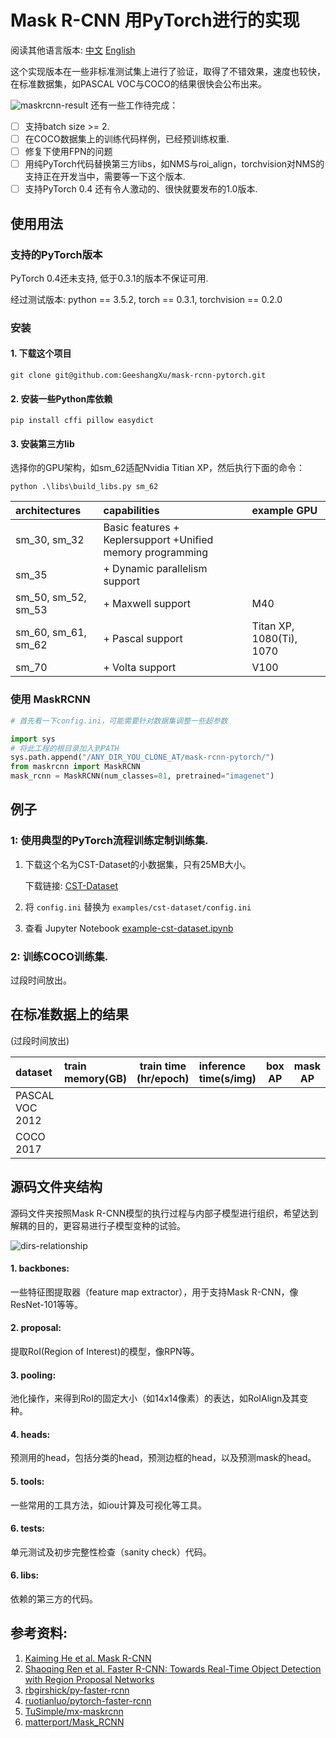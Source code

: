 # Mask R-CNN 用PyTorch进行的实现 

阅读其他语言版本: [中文](./README.zh.md) [English](./README.md) 

这个实现版本在一些非标准测试集上进行了验证，取得了不错效果，速度也较快，在标准数据集，如PASCAL VOC与COCO的结果很快会公布出来。

![maskrcnn-result](http://chuantu.biz/t6/250/1520606201x-1404795469.png)
还有一些工作待完成：

- [ ] 支持batch size >= 2.
- [ ] 在COCO数据集上的训练代码样例，已经预训练权重.
- [ ] 修复下使用FPN的问题
- [ ] 用纯PyTorch代码替换第三方libs，如NMS与roi_align，torchvision对NMS的支持正在开发当中，需要等一下这个版本.
- [ ] 支持PyTorch 0.4 还有令人激动的、很快就要发布的1.0版本.

## 使用用法

### 支持的PyTorch版本
PyTorch 0.4还未支持, 低于0.3.1的版本不保证可用. 

经过测试版本: python == 3.5.2, torch == 0.3.1, torchvision == 0.2.0

### 安装

#### 1. 下载这个项目
 `git clone git@github.com:GeeshangXu/mask-rcnn-pytorch.git`
 
#### 2. 安装一些Python库依赖

`pip install cffi pillow easydict`

#### 3. 安装第三方lib
选择你的GPU架构，如sm_62适配Nvidia Titian XP，然后执行下面的命令：

`python .\libs\build_libs.py sm_62`

| architectures | capabilities  |  example GPU|
| :------------- |:-------------| :-----|
| sm_30, sm_32 | Basic features + Keplersupport +Unified memory programming |  |
| sm_35	      | + Dynamic parallelism support |  |
| sm_50, sm_52, sm_53 | + Maxwell support | M40 |
| sm_60, sm_61, sm_62 | + Pascal support |Titan XP, 1080(Ti), 1070 |
| sm_70 | + Volta support|V100|

### 使用 MaskRCNN

```python
# 首先看一下config.ini，可能需要针对数据集调整一些超参数

import sys
# 将此工程的根目录加入到PATH
sys.path.append("/ANY_DIR_YOU_CLONE_AT/mask-rcnn-pytorch/")
from maskrcnn import MaskRCNN
mask_rcnn = MaskRCNN(num_classes=81, pretrained="imagenet")
``` 
 
## 例子
### 1: 使用典型的PyTorch流程训练定制训练集.
1. 下载这个名为CST-Dataset的小数据集，只有25MB大小。

    下载链接: [CST-Dataset](https://github.com/GeeshangXu/cst-dataset)

2. 将 `config.ini` 替换为 `examples/cst-dataset/config.ini`

3. 查看 Jupyter Notebook [example-cst-dataset.ipynb](./examples/cst-dataset/example-cst-dataset.ipynb)

### 2: 训练COCO训练集.

过段时间放出。

## 在标准数据上的结果 
(过段时间放出)

| dataset | train memory(GB) | train time (hr/epoch) |inference time(s/img) |box AP| mask AP |
| :---------------|:--------|---|:-----|----|----|
| PASCAL VOC 2012 |  |  | | | |
| COCO 2017       |  |  | | | |


## 源码文件夹结构

源码文件夹按照Mask R-CNN模型的执行过程与内部子模型进行组织，希望达到解耦的目的，更容易进行子模型变种的试验。

![dirs-relationship](http://chuantu.biz/t6/267/1522230494x-1404795469.jpg)

#### 1. backbones: 
一些特征图提取器（feature map extractor），用于支持Mask R-CNN，像ResNet-101等等。

#### 2. proposal:
提取RoI(Region of Interest)的模型，像RPN等。

#### 3. pooling:
池化操作，来得到RoI的固定大小（如14x14像素）的表达，如RoIAlign及其变种。

#### 4. heads:
预测用的head，包括分类的head，预测边框的head，以及预测mask的head。

#### 5. tools:
一些常用的工具方法，如iou计算及可视化等工具。

#### 6. tests:
单元测试及初步完整性检查（sanity check）代码。

#### 6. libs:
依赖的第三方的代码。


## 参考资料:

1. [Kaiming He et al. Mask R-CNN](https://arxiv.org/abs/1703.06870)
2. [Shaoqing Ren et al. Faster R-CNN: Towards Real-Time Object Detection with Region Proposal Networks](https://arxiv.org/abs/1506.01497)
3. [rbgirshick/py-faster-rcnn](https://github.com/rbgirshick/py-faster-rcnn)
4. [ruotianluo/pytorch-faster-rcnn](ruotianluo/pytorch-faster-rcnn)
5. [TuSimple/mx-maskrcnn](https://github.com/TuSimple/mx-maskrcnn)
6. [matterport/Mask_RCNN](https://github.com/matterport/Mask_RCNN)
